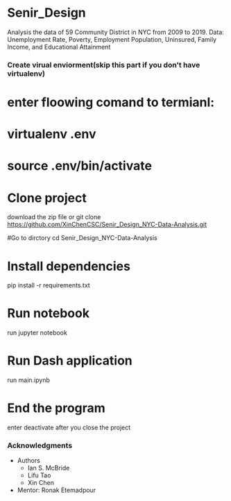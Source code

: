 # Senir_Design
Analysis the data of 59 Community District in NYC from 2009 to 2019. Data: Unemployment Rate, Poverty, Employment Population, Uninsured, Family Income, and Educational Attainment

### Create virual enviorment(skip this part if you don't have virtualenv)
# enter floowing comand to termianl: 
# virtualenv .env 
# source .env/bin/activate
# Clone project
download the zip file or git clone https://github.com/XinChenCSC/Senir_Design_NYC-Data-Analysis.git

#Go to dirctory
cd Senir_Design_NYC-Data-Analysis

# Install dependencies
pip install -r requirements.txt

# Run notebook
run jupyter notebook

# Run Dash application
run main.ipynb

# End the program
enter deactivate after you close the project

### Acknowledgments

* Authors
  * Ian S. McBride
  * Lifu Tao
  * Xin Chen
* Mentor: Ronak Etemadpour

